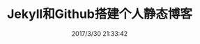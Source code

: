 ---
layout: post
title:  "Jekyll和Github搭建个人静态博客"
date:   2017/3/30 21:33:42
categories: original
---
